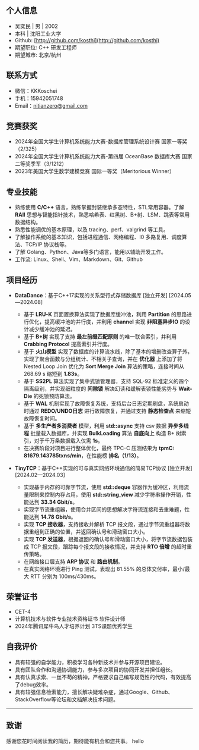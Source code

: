 ## 个人信息

- 吴奕民 | 男 | 2002
- 本科 | 沈阳工业大学
- Github: [http://github.com/kosthi](http://github.com/kosthi)
- 期望职位: C++ 研发工程师
- 期望城市: 北京/杭州

## 联系方式

- 微信：KKKoschei
- 手机：15942051748
- Email：nitianzero@gmail.com

## 竞赛获奖

- 2024年全国大学生计算机系统能力大赛-数据库管理系统设计赛 国家一等奖（2/325）
- 2024年全国大学生计算机系统能力大赛-第四届 OceanBase 数据库大赛 国家二等奖季军（3/1212）
- 2023年美国大学生数学建模竞赛 国际一等奖（Meritorious Winner）

[//]: # (- 第十五届蓝桥杯全国软件和信息技术专业人才大赛（C/C++程序设计）省赛一等奖)
[//]: # (- 2023全国大学生计算机系统能力大赛数据库管理系统设计赛 优胜奖（21/381）)
[//]: # (- 2023年度第四届全国大学生算法设计与编程挑战赛（春季赛）铜奖)
[//]: # (- 2023年首届大学生算法大赛 三等奖)
[//]: # (- 第四届辽宁省大学生程序设计竞赛 三等奖)
[//]: # (- 第二十一届全国大学生机器人大赛ROBOCON 2022同创辉煌 国家三等奖)

## 专业技能
- 熟练使用 **C/C++** 语言，熟练掌握封装继承多态特性，STL常用容器。了解 **RAII** 思想与智能指针技术，熟悉哈希表、红黑树、B+树、LSM、跳表等常用数据结构。
- 熟悉性能调优的基本原理，以及 tracing、perf、valgrind 等工具。
- 了解操作系统的基本知识，包括进程通信、网络编程、I0 多路复用、调度算法、TCP/IP 协议栈等。
- 了解 Golang、Python、Java等多门语言，能用以辅助开发工作。
- 工作流: Linux、Shell、Vim、Markdown、Git、Github

[//]: # (- 熟练使用 **C/C++** 语言，熟练使用STL容器进行开发，了解**RAII**思想与智能指针技术，了解**内存序模型**与缓存一致性协议。)
[//]: # (- 对分布式与数据库的经典论文有一定了解，阅读过**MapReduce**，**GFS**，**Spanner**、**Snowflake**等论文。)
[//]: # (- 熟悉 TCP、UDP、HTTP/HTTPS、DNS 和 ARP 等协议，了解流量控制、拥塞控制、三次握手和四次挥手。)

## 项目经历

- **DataDance**：基于C++17实现的关系型行式存储数据库 [独立开发] [2024.05—2024.08]
  - 基于 **LRU-K** 页面置换算法实现了数据库缓冲池，利用 **Partition** 的思路进行优化，提高缓冲池的并行度，并利用 **channel** 实现 **非阻塞异步IO** 的设计减少缓冲池的延迟。
  - 基于 **B+树** 实现了支持 **最左前缀匹配原则** 的唯一联合索引，并利用 **Crabbing Protocol** 提高索引并行度。
  - 基于 **火山模型** 实现了数据库的计算流水线，除了基本的增删改查算子外，实现了聚合函数与分组统计、不相关子查询，并在 **优化器** 上添加了将 Nested Loop Join 优化为 **Sort Merge Join** 算法的策略，连接时间从 268.69 s 缩短到 **1.83s**。
  - 基于 **SS2PL** 算法实现了集中式锁管理器，支持 SQL-92 标准定义的四个隔离级别，并实现细粒度的 **间隙锁** 解决幻读和缓解表锁性能劣势与 **Wait-Die** 的死锁预防算法。
  - 基于 **WAL** 机制实现了故障恢复系统，支持后台日志定期刷盘，系统启动时通过 **REDO/UNDO日志** 进行故障恢复，并通过支持 **静态检查点** 来缩短故障恢复时间。
  - 基于 **多生产者多消费者** 模型，利用 **std::async** 支持 csv 数据 **异步多线程** 批量载入数据库，并实现 **BulkLoading** 算法 **自底向上** 构造 B+ 树索引，对于千万条数据载入仅需 **1s**。
  - 在决赛阶段对项目进行整体优化，最终 TPC-C 压测结果为 **tpmC: 81679.143785txns/min**，在性能榜 **排名（1/13）**。

- **TinyTCP**：基于C++实现的可与真实网络环境通信的简易TCP协议 [独立开发] [2024.02—2024.03]
  - 实现基于内存的可靠字节流，使用 **std::deque** 容器作为缓冲区，利用流量限制来控制内存占用，使用 **std::string_view** 减少字符串操作开销，性能达到 **33.34 Gbit/s**。
  - 实现字节流重组器，使用合并区间的思想解决字符流连接和去重难题，性能达到 **14.78 Gbit/s**。
  - 实现 **TCP 接收器**，支持接收并解析 TCP 报文段，通过字节流重组器将数据重组到正确的位置，并返回确认号和滑动窗口大小。
  - 实现 **TCP 发送器**，根据返回的确认号和滑动窗口大小，将字节流数据包装成 TCP 报文段，跟踪每个报文段的接收情况，并支持 **RTO 倍增** 的超时重传策略。
  - 在网络接口层支持 **ARP 协议** 和 **路由机制**。
  - 在真实网络环境进行 Ping 测试，表现出 81.55% 的总体交付率，最小/最大 RTT 分别为 100ms/430ms。

## 荣誉证书

- CET-4
- 计算机技术与软件专业技术资格证书 软件设计师
- 2024年腾讯犀牛鸟人才培养计划 3TS课题优秀学生

[//]: # (- CCF 计算机软件能力认证（前14%）)

## 自我评价

- 具有较强的自学能力，积极学习各种新技术并参与开源项目建设。
- 具有团队合作和沟通协调能力，参与多次项目的协同开发并担任组长。
- 具有认真求索、一丝不苟的精神，严格要求自己编写规范性的代码，有效提高了debug效率。
- 具有较强信息检索能力，擅长解决疑难杂症，通过Google、Github、StackOverflow等论坛和文档解决技术问题。

---

## 致谢

感谢您花时间阅读我的简历，期待能有机会和您共事。
hello
